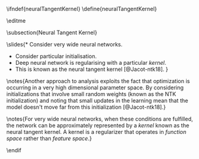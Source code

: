 \ifndef{neuralTangentKernel}
\define{neuralTangentKernel}

\editme

\subsection{Neural Tangent Kernel}

\slides{* Consider very wide neural networks.
* Consider particular initialisation.
* Deep neural network is regularising with a particular *kernel*.
* This is known as the neural tangent kernel [@Jacot-ntk18].
}

\notes{Another approach to analysis exploits the fact that optimization is occurring in a very high dimensional parameter space. By considering initializations that involve small random weights (known as the NTK initialization) and noting that small updates in the learning mean that the model doesn't move far from this initialization [@Jacot-ntk18].}

\notes{For very wide neural networks, when these conditions are fulfilled, the network can be approximately represented by a *kernel* known as the neural tangent kernel. A kernel is a regularizer that operates in *function space* rather than *feature space*.}

\endif
